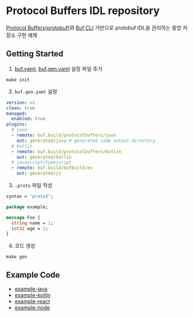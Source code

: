 # Protocol Buffers IDL repository

[Protocol Buffers(protobuf)](https://protobuf.dev/overview/)와 [Buf CLI](https://buf.build/docs/cli/) 기반으로 protobuf IDL을
관리하는 중앙 저장소 구현 예제

## Getting Started

1. [buf.yaml](https://buf.build/docs/configuration/v2/buf-yaml/), [buf.gen.yaml](https://buf.build/docs/configuration/v2/buf-gen-yaml/)
   설정 파일 추가

```shell
make init
```


2. `buf.gen.yaml` 설정

```yaml
version: v2
clean: true
managed:
  enabled: true
plugins:
  # java
  - remote: buf.build/protocolbuffers/java
    out: generated/java # generated code output directory
  # kotlin
  - remote: buf.build/protocolbuffers/kotlin
    out: generated/kotlin
  # javascript/typescript
  - remote: buf.build/bufbuild/es
    out: generated/js
```

3. `.proto` 파일 작성

```protobuf
syntax = "proto3";

package example;

message Foo {
  string name = 1;
  int32 age = 2;
}
```

4. 코드 생성
```shell
make gen
```

## Example Code

- [example-java](./example/example-java/README.md)
- [example-kotlin](./example/example-kotlin/README.md)
- [example-react](./example/example-react/README.md)
- [example-node](./example/example-node/README.md)